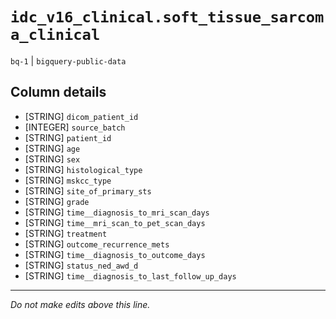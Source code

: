 # `idc_v16_clinical.soft_tissue_sarcoma_clinical`
`bq-1` | `bigquery-public-data`

## Column details
* [STRING]    `dicom_patient_id`
* [INTEGER]   `source_batch`
* [STRING]    `patient_id`
* [STRING]    `age`
* [STRING]    `sex`
* [STRING]    `histological_type`
* [STRING]    `mskcc_type`
* [STRING]    `site_of_primary_sts`
* [STRING]    `grade`
* [STRING]    `time__diagnosis_to_mri_scan_days`
* [STRING]    `time__mri_scan_to_pet_scan_days`
* [STRING]    `treatment`
* [STRING]    `outcome_recurrence_mets`
* [STRING]    `time__diagnosis_to_outcome_days`
* [STRING]    `status_ned_awd_d`
* [STRING]    `time__diagnosis_to_last_follow_up_days`

-------------------------------------------------------------------------------
*Do not make edits above this line.*
